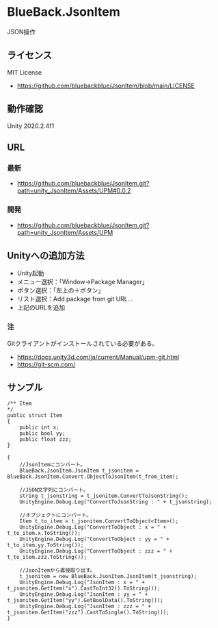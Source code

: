# BlueBack.JsonItem
JSON操作

## ライセンス
MIT License
* https://github.com/bluebackblue/JsonItem/blob/main/LICENSE

## 動作確認
Unity 2020.2.4f1

## URL
### 最新
* https://github.com/bluebackblue/JsonItem.git?path=unity_JsonItem/Assets/UPM#0.0.2
### 開発
* https://github.com/bluebackblue/JsonItem.git?path=unity_JsonItem/Assets/UPM

## Unityへの追加方法
* Unity起動
* メニュー選択：「Window->Package Manager」
* ボタン選択：「左上の＋ボタン」
* リスト選択：Add package from git URL...
* 上記のURLを追加

### 注
Gitクライアントがインストールされている必要がある。
* https://docs.unity3d.com/ja/current/Manual/upm-git.html
* https://git-scm.com/

## サンプル

```
/** Item
*/
public struct Item
{
	public int x;
	public bool yy;
	public float zzz;
}
```

```
{
	//JsonItemにコンバート。
	BlueBack.JsonItem.JsonItem t_jsonitem = BlueBack.JsonItem.Convert.ObjectToJsonItem(t_from_item);

	//JSON文字列にコンバート。
	string t_jsonstring = t_jsonitem.ConvertToJsonString();
	UnityEngine.Debug.Log("ConvertToJsonString : " + t_jsonstring);

	//オブジェクトにコンバート。
	Item t_to_item = t_jsonitem.ConvertToObject<Item>();
	UnityEngine.Debug.Log("ConvertToObject : x = " + t_to_item.x.ToString());
	UnityEngine.Debug.Log("ConvertToObject : yy = " + t_to_item.yy.ToString());
	UnityEngine.Debug.Log("ConvertToObject : zzz = " + t_to_item.zzz.ToString());

	//JsonItemから直接取り出す。
	t_jsonitem = new BlueBack.JsonItem.JsonItem(t_jsonstring);
	UnityEngine.Debug.Log("JsonItem : x = " + t_jsonitem.GetItem("x").CastToInt32().ToString());
	UnityEngine.Debug.Log("JsonItem : yy = " + t_jsonitem.GetItem("yy").GetBoolData().ToString());
	UnityEngine.Debug.Log("JsonItem : zzz = " + t_jsonitem.GetItem("zzz").CastToSingle().ToString());
}
```

